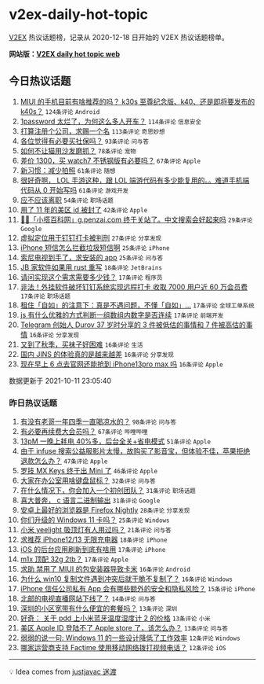 # v2ex-daily-hot-topic

[V2EX](https://www.v2ex.com/) 热议话题榜，记录从 2020-12-18 日开始的 V2EX 热议话题榜单。

**网站版：[V2EX daily hot topic web](https://boojack.github.io/v2ex-daily-hot-topic-web/)**

## 今日热议话题

<!-- TODAY BEGIN -->

1. [MIUI 的手机目前有啥推荐的吗？ k30s 至尊纪念版、k40、还是即将要发布的 k40s？](https://www.v2ex.com/t/806981) `124条评论` `Android`
1. [1password 太烂了，为何这么多人开车？](https://www.v2ex.com/t/806965) `114条评论` `信息安全`
1. [打算注册个公司，求赐一个名](https://www.v2ex.com/t/806941) `113条评论` `奇思妙想`
1. [各位觉得有必要买社保吗？](https://www.v2ex.com/t/806939) `93条评论` `问与答`
1. [如何不让猫用沙发磨抓？](https://www.v2ex.com/t/806972) `78条评论` `宠物`
1. [差价 1300，买 watch7 不锈钢版有必要吗？](https://www.v2ex.com/t/806940) `67条评论` `Apple`
1. [新习惯：减少拍照](https://www.v2ex.com/t/806970) `61条评论` `随想`
1. [很好奇啊， LOL 手游这种，跟 LOL 端游代码有多少能复用的。。难道手机端代码从 0 开始写吗](https://www.v2ex.com/t/807036) `61条评论` `游戏开发`
1. [应不应该离职](https://www.v2ex.com/t/807016) `54条评论` `职场话题`
1. [用了 11 年的美区 id 被封了](https://www.v2ex.com/t/807152) `42条评论` `Apple`
1. [🎉🎉「小搭百科网」g.penzai.com 终于关站了。中文搜索会好起来吗](https://www.v2ex.com/t/807150) `29条评论` `Google`
1. [虚拟定位用于钉钉打卡被判刑](https://www.v2ex.com/t/807144) `27条评论` `分享发现`
1. [iPhone 短信怎么拦截垃圾短信啊](https://www.v2ex.com/t/807026) `25条评论` `iPhone`
1. [索尼电视到手了，求安装的 app](https://www.v2ex.com/t/806933) `25条评论` `问与答`
1. [JB 家软件如果用 rust 重写](https://www.v2ex.com/t/806945) `18条评论` `JetBrains`
1. [请问实现这个需求需要多少钱？](https://www.v2ex.com/t/807131) `17条评论` `程序员`
1. [非法！外挂软件破坏钉钉系统实现远程打卡 收取 7000 用户近 60 万会员费](https://www.v2ex.com/t/807076) `17条评论` `职场话题`
1. [租住「自如」的注意下：真是不遇问题，不懂「自如」...](https://www.v2ex.com/t/807008) `17条评论` `全球工单系统`
1. [js 有什么优雅的方式判断一组数组内数字是否连续](https://www.v2ex.com/t/806938) `17条评论` `前端开发`
1. [Telegram 创始人 Durov 37 岁时分享的 3 件被低估的事情和 7 件被高估的事情](https://www.v2ex.com/t/807160) `16条评论` `分享发现`
1. [又到了秋季，买袜子好困难](https://www.v2ex.com/t/807056) `16条评论` `生活`
1. [国内 JINS 的体验真的是越来越差](https://www.v2ex.com/t/807051) `16条评论` `分享发现`
1. [现在早上 6 点去官网还能抢到 iPhone13pro max 吗](https://www.v2ex.com/t/807050) `16条评论` `Apple`

数据更新于 2021-10-11 23:05:40

<!-- TODAY END -->

### 昨日热议话题

<!-- YESTERDAY BEGIN -->

1. [有没有老哥一年四季一直喝凉水的？](https://www.v2ex.com/t/806853) `98条评论` `问与答`
1. [有必要再续费大会员吗？](https://www.v2ex.com/t/806822) `67条评论` `哔哩哔哩`
1. [13pM 一晚上耗电 40%多，后台全关+省电模式](https://www.v2ex.com/t/806801) `51条评论` `Apple`
1. [由于 infuse 搜索公益服影片太慢，故购买了影音宝，但体验不佳，苹果拒绝退款怎么办？](https://www.v2ex.com/t/806819) `47条评论` `Apple`
1. [罗技 MX Keys 终于出 Mini 了](https://www.v2ex.com/t/806799) `46条评论` `Apple`
1. [大家在办公室用啥键盘鼠标？](https://www.v2ex.com/t/806808) `32条评论` `问与答`
1. [在什么情况下，你会加入一个初创团队？](https://www.v2ex.com/t/806815) `31条评论` `职场话题`
1. [喜大普奔， c 语言二进制输出](https://www.v2ex.com/t/806816) `31条评论` `Google`
1. [安卓上最好的浏览器是 Firefox Nightly](https://www.v2ex.com/t/806872) `28条评论` `分享发现`
1. [你们升级的 Windows 11 卡吗？](https://www.v2ex.com/t/806890) `25条评论` `Windows`
1. [小米 yeelight 吸顶灯有人用过吗？](https://www.v2ex.com/t/806887) `21条评论` `问与答`
1. [求推荐 iPhone12/13 无限充电器](https://www.v2ex.com/t/806889) `18条评论` `iPhone`
1. [iOS 的后台应用刷新到底有啥用](https://www.v2ex.com/t/806896) `17条评论` `iPhone`
1. [m1x 顶配 32g 2tb？](https://www.v2ex.com/t/806858) `17条评论` `Apple`
1. [求助 禁用了 MIUI 的包安装器导致卡米](https://www.v2ex.com/t/806881) `16条评论` `Android`
1. [为什么 win10 复制文件遇到冲突后就干脆不复制了？](https://www.v2ex.com/t/806871) `16条评论` `Windows`
1. [iPhone 信任公司私有 App 会有哪些额外的安全和隐私风险？](https://www.v2ex.com/t/806820) `15条评论` `iPhone`
1. [北邮的电视直播网站下线了？](https://www.v2ex.com/t/806814) `14条评论` `问与答`
1. [深圳的小区宽带有什么便宜的套餐吗？](https://www.v2ex.com/t/806884) `13条评论` `深圳`
1. [好奇： 关于 pdd 上小米蓝牙温度湿度计 2 的价格](https://www.v2ex.com/t/806832) `13条评论` `小米`
1. [美区 Apple ID 登陆不了 Apple store 了，该怎么办？](https://www.v2ex.com/t/806798) `13条评论` `问与答`
1. [弱弱的说一句: Windows 11 的一些设计降低了工作效率](https://www.v2ex.com/t/806925) `12条评论` `Windows`
1. [哪家运营商支持 Factime 使用移动网络拨打视频电话？](https://www.v2ex.com/t/806880) `12条评论` `iOS`

<!-- YESTERDAY END -->

---

💡 Idea comes from [justjavac 迷渡](https://github.com/justjavac/)
